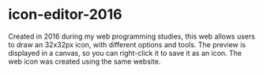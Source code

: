 # icon-editor-2016
[//]: # (Description)
Created in 2016 during my web programming studies, this web allows users to draw an 32x32px icon, with different options and tools. The preview is displayed in a canvas, so you can right-click it to save it as an icon. The web icon was created using the same website.